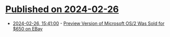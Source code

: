 # [Published on 2024-02-26](index.md)

* [2024-02-26, 15:41:00](https://soylentnews.org/article.pl?sid=24/02/25/1322211&from=rss) - [Preview Version of Microsoft OS/2 Was Sold for $650 on EBay](https://soylentnews.org/article.pl?sid=24/02/25/1322211&from=rss)
